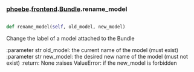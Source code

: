 ### [phoebe](phoebe.md).[frontend](phoebe.frontend.md).[Bundle](phoebe.frontend.Bundle.md).rename_model

```py

def rename_model(self, old_model, new_model)

```



Change the label of a model attached to the Bundle

:parameter str old_model: the current name of the model
    (must exist)
:parameter str new_model: the desired new name of the model
    (must not exist)
:return: None
:raises ValueError: if the new_model is forbidden

